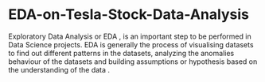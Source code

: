 # EDA-on-Tesla-Stock-Data-Analysis
Exploratory Data Analysis or EDA , is an important step to be performed in Data Science projects. EDA is generally the process of visualising datasets to find out different patterns in the datasets, analyzing the anomalies behaviour of the datasets and building assumptions or hypothesis based on the understanding of the data .
